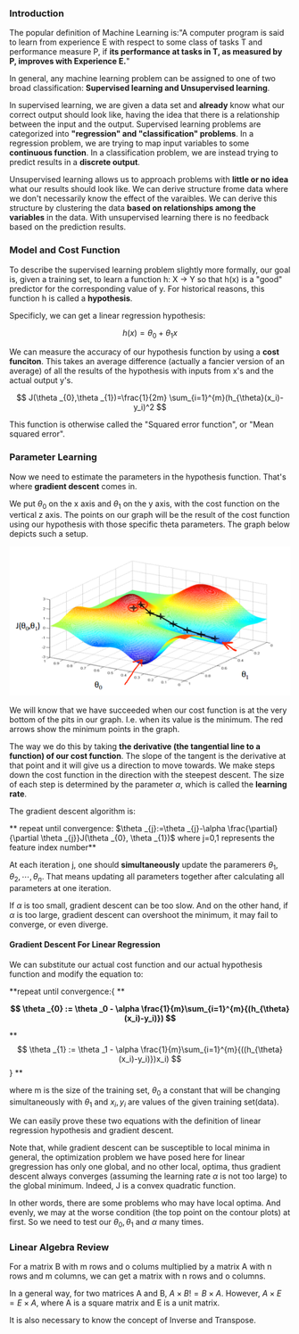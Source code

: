 ### Introduction
The popular definition of Machine Learning is:"A computer program is said to learn from experience E with respect to some class of tasks T and performance measure P, if **its performance at tasks in T, as measured by P, improves with Experience E.**"

In general, any machine learning problem can be assigned to one of two broad classification: **Supervised learning and Unsupervised learning**.

In supervised learning, we are given a data set and **already** know what our correct output should look like, having the idea that there is a relationship between the input and the output. Supervised learning problems are categorized into **"regression" and "classification" problems**. In a regression problem, we are trying to map input variables to some **continuous function**. In a classification problem, we are instead trying to predict results in a **discrete output**.

Unsupervised learning allows us to approach problems with **little or no idea** what our results should look like. We can derive structure frome data where we don't necessarily know the effect of the varaibles. We can derive this structure by clustering the data **based on relationships among the variables** in the data. With unsupervised learning there is no feedback based on the prediction results.

### Model and Cost Function

To describe the supervised learning problem slightly more formally, our goal is, given a training set, to learn a function h: X $\rightarrow$ Y so that h(x) is a "good" predictor for the corresponding value of y. For historical reasons, this function h is called a **hypothesis**.

Specificly, we can get a linear regression hypothesis: 

$$
h(x) = \theta _0 + \theta _1 x
$$

We can measure the accuracy of our hypothesis function by using a **cost funciton**. This takes an average difference (actually a fancier version of an average) of all the results of the hypothesis with inputs from x's and the actual output y's.

$$
J(\theta _{0},\theta _{1})=\frac{1}{2m} \sum_{i=1}^{m}(h_{\theta}(x_i)-y_i)^2
$$

This function is otherwise called the "Squared error function", or "Mean squared error".

### Parameter Learning 

Now we need to estimate the parameters in the hypothesis function. That's where **gradient descent** comes in.

We put $\theta _0$ on the x axis and $\theta _1$ on the y axis, with the cost function on the vertical z axis. The points on our graph will be the result of the cost function using our hypothesis with those specific theta parameters. The graph below depicts such a setup. 

![gradient-descent](pictures/gradient-decent.png)

We will know that we have succeeded when our cost function is at the very bottom of the pits in our graph. I.e. when its value is the minimum. The red arrows show the minimum points in the graph.

The way we do this by taking **the derivative (the tangential line to a function) of our cost function**. The slope of the tangent is the derivative at that point and it will give us a direction to move towards. We make steps down the cost function in the direction with the steepest descent. The size of each step is determined by the parameter $\alpha$, which is called the **learning rate**.

The gradient descent algorithm is:

**
repeat until convergence:
$\theta _{j}:=\theta _{j}-\alpha \frac{\partial}{\partial \theta _{j}}J(\theta _{0}, \theta _{1})$ where j=0,1 represents the feature index number**

At each iteration j, one should **simultaneously** update the paramerers $\theta _1, \theta _2, \cdots ,\theta _n$. That means updating all parameters together after calculating all parameters at one iteration.

If $\alpha$ is too small, gradient descent
 can be too slow. And on the other hand, if $\alpha$ is too large, gradient descent can overshoot the minimum, it may fail to converge, or even diverge.

#### Gradient Descent For Linear Regression

We can substitute our actual cost function and our actual hypothesis function and modify the equation to:

**repeat until convergence:{ **

**$$
\theta _{0} := \theta _0 - \alpha \frac{1}{m}\sum_{i=1}^{m}{(h_{\theta}(x_i)-y_i)}) 
$$**

**$$
\theta _{1} := \theta _1 - \alpha \frac{1}{m}\sum_{i=1}^{m}{((h_{\theta}(x_i)-y_i)})x_i)
$$
}
**

where m is the size of the training set, $\theta _0$ a constant that will be changing simultaneously with $\theta _1$ and $x_i, y_i$ are values of the given training set(data).

We can easily prove these two equations with the definition of linear regression hypothesis and gradient descent.

Note that, while gradient descent can be susceptible to local minima in general, the optimization problem we have posed here for linear gregression has only one global, and no other local,  optima, thus gradient descent always converges (assuming the learning rate $\alpha$ is not too large) to the global minimum. Indeed, J is a convex quadratic function. 

In other words, there are some problems who may have local optima. And evenly, we may at the worse condition (the top point on the contour plots) at first. So we need to test our $\theta _0, \theta _1$ and $\alpha$ many times.

### Linear Algebra Review

For a matrix B with m rows and o colums multiplied by a matrix A with n rows and m columns, we can get a matrix with n rows and o columns.

In a general way, for two matrices A and B, $A\times B != B \times A$. However, $A \times E = E \times A$, where A is a square matrix and E is a unit matrix.

It is also necessary to know the concept of Inverse and Transpose.


















 
